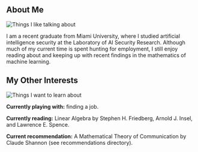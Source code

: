 ## About Me
![Things I like talking about](https://skillicons.dev/icons?i=py,pytorch,arch,neovim,bash,git)

I am a recent graduate from Miami University, where I studied artificial intelligence security at the Laboratory of AI Security Research. Although much of my current time is spent hunting for employment, I still enjoy reading about and keeping up with recent findings in the mathematics of machine learning.

## My Other Interests
![Things I want to learn about](https://skillicons.dev/icons?i=docker,go,c,haskell,zig,nix)

**Currently playing with:** finding a job.

**Currently reading:** Linear Algebra by Stephen H. Friedberg, Arnold J. Insel, and Lawrence E. Spence.

**Current recommendation:** A Mathematical Theory of Communication by Claude Shannon (see recommendations directory).
